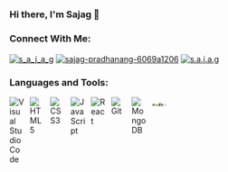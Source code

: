 ### Hi there, I'm Sajag  👋

### Connect With Me:
<a href="https://twitter.com/s_a_j_a_g" target="blank"><img align="center" src="https://raw.githubusercontent.com/rahuldkjain/github-profile-readme-generator/master/src/images/icons/Social/twitter.svg" alt="s_a_j_a_g" height="30" width="40" /></a>
<a href="https://linkedin.com/in/sajag-pradhanang-6069a1206" target="blank"><img align="center" src="https://raw.githubusercontent.com/rahuldkjain/github-profile-readme-generator/master/src/images/icons/Social/linked-in-alt.svg" alt="sajag-pradhanang-6069a1206" height="30" width="40" /></a>
<a href="https://instagram.com/s.a.j.a.g" target="blank"><img align="center" src="https://raw.githubusercontent.com/rahuldkjain/github-profile-readme-generator/master/src/images/icons/Social/instagram.svg" alt="s.a.j.a.g" height="30" width="40" /></a>
</p> 


### Languages and Tools:
<img align="left" alt="Visual Studio Code" width="26px" src="https://cdn.jsdelivr.net/gh/devicons/devicon/icons/vscode/vscode-original.svg" style="padding-right:10px;" />
<img align="left" alt="HTML5" width="26px" src="https://cdn.jsdelivr.net/gh/devicons/devicon/icons/html5/html5-original.svg" style="padding-right:10px;" />
<img align="left" alt="CSS3" width="26px" src="https://cdn.jsdelivr.net/gh/devicons/devicon/icons/css3/css3-original.svg" style="padding-right:10px;" />
<img align="left" alt="JavaScript" width="26px" src="https://cdn.jsdelivr.net/gh/devicons/devicon/icons/javascript/javascript-original.svg" style="padding-right:10px;" />
<img align="left" alt="React" width="26px" src="https://cdn.jsdelivr.net/gh/devicons/devicon/icons/react/react-original.svg" style="padding-right:10px;" />
<img align="left" alt="Git" width="26px" src="https://cdn.jsdelivr.net/gh/devicons/devicon/icons/git/git-original.svg" style="padding-right:10px;" />
<img align="left" alt="MongoDB" width="26px" src="https://www.svgrepo.com/show/373845/mongo.svg" style="padding-right:10px;"  />
<img align="left" alt="NodeJS" width="26px" src="https://raw.githubusercontent.com/devicons/devicon/master/icons/nodejs/nodejs-original-wordmark.svg"  style="padding-right:10px;"/>

